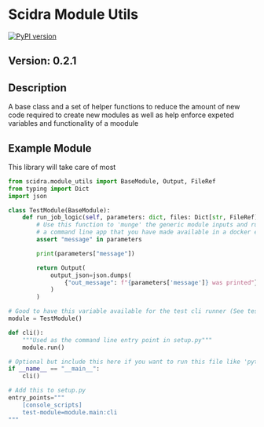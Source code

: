 # Scidra Module Utils

[![PyPI version](https://badge.fury.io/py/scidra-module-utils.svg)](https://badge.fury.io/py/scidra-module-utils)

## Version: 0.2.1

## Description

A base class and a set of helper functions to reduce the amount of new code required to create new modules as
well as help enforce expeted variables and functionality of a moodule

## Example Module

This library will take care of most

```python
from scidra.module_utils import BaseModule, Output, FileRef
from typing import Dict
import json

class TestModule(BaseModule):
    def run_job_logic(self, parameters: dict, files: Dict[str, FileRef]) -> Output:
        # Use this function to 'munge' the generic module inputs and run your existing python code or even
        # a command line app that you have made available in a docker environment.
        assert "message" in parameters

        print(parameters["message"])

        return Output(
            output_json=json.dumps(
                {"out_message": f"{parameters['message']} was printed"}
            )
        )

# Good to have this variable available for the test cli runner (See tests)
module = TestModule()

def cli():
    """Used as the command line entry point in setup.py"""
    module.run()

# Optional but include this here if you want to run this file like 'python module/main.py run-job --help'
if __name__ == "__main__":
    cli()
```

```python
# Add this to setup.py
entry_points="""
    [console_scripts]
    test-module=module.main:cli
"""
```

